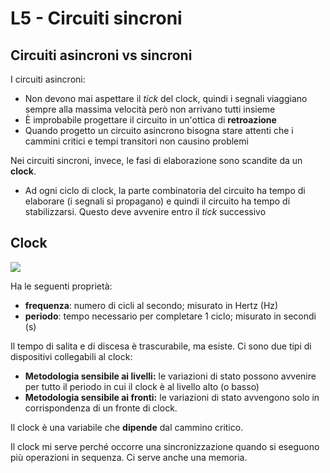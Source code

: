 # L5 - Circuiti sincroni

## Circuiti asincroni vs sincroni
I circuiti asincroni:
- Non devono mai aspettare il _tick_ del clock, quindi i segnali viaggiano sempre alla massima velocità però non arrivano tutti insieme
- È improbabile progettare il circuito in un'ottica di __retroazione__
- Quando progetto un circuito asincrono bisogna stare attenti che i cammini critici e tempi transitori non causino problemi

Nei circuiti sincroni, invece, le fasi di elaborazione sono scandite da un __clock__.
- Ad ogni ciclo di clock, la parte combinatoria del circuito ha tempo di elaborare (i segnali si propagano) e quindi il circuito ha tempo di stabilizzarsi. Questo deve avvenire entro il _tick_ successivo

## Clock
![](https://i.imgur.com/IWW23s7.png)

Ha le seguenti proprietà:
- __frequenza__: numero di cicli al secondo; misurato in Hertz (Hz)
- __periodo__: tempo necessario per completare 1 ciclo; misurato in secondi (s)

Il tempo di salita e di discesa è trascurabile, ma esiste.
Ci sono due tipi di dispositivi collegabili al clock:
- __Metodologia sensibile ai livelli:__ le variazioni di stato possono avvenire per tutto il periodo in cui il clock è al livello alto (o basso)
- __Metodologia sensibile ai fronti:__ le variazioni di stato avvengono solo in corrispondenza di un fronte di clock.

Il clock è una variabile che __dipende__ dal cammino critico.

Il clock mi serve perché occorre una sincronizzazione quando si eseguono più operazioni in sequenza.
Ci serve anche una memoria.
